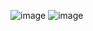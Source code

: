 ![image](https://github.com/shivanshNemaHotwax/training_assignment/assets/157474517/8e6e10ae-8b5d-4388-9363-8a72f7ac34e4)
![image](https://github.com/shivanshNemaHotwax/training_assignment/assets/157474517/cdb12955-79ac-45bd-bdf5-ba8dc3565b70)
